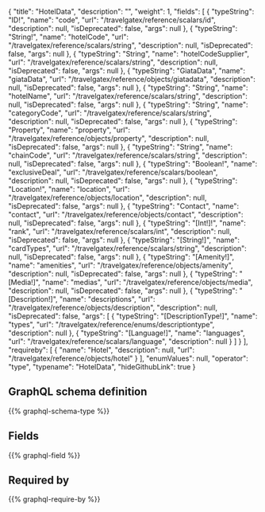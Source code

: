 {
  "title": "HotelData",
  "description": "",
  "weight": 1,
  "fields": [
    {
      "typeString": "ID!",
      "name": "code",
      "url": "/travelgatex/reference/scalars/id",
      "description": null,
      "isDeprecated": false,
      "args": null
    },
    {
      "typeString": "String!",
      "name": "hotelCode",
      "url": "/travelgatex/reference/scalars/string",
      "description": null,
      "isDeprecated": false,
      "args": null
    },
    {
      "typeString": "String",
      "name": "hotelCodeSupplier",
      "url": "/travelgatex/reference/scalars/string",
      "description": null,
      "isDeprecated": false,
      "args": null
    },
    {
      "typeString": "GiataData",
      "name": "giataData",
      "url": "/travelgatex/reference/objects/giatadata",
      "description": null,
      "isDeprecated": false,
      "args": null
    },
    {
      "typeString": "String",
      "name": "hotelName",
      "url": "/travelgatex/reference/scalars/string",
      "description": null,
      "isDeprecated": false,
      "args": null
    },
    {
      "typeString": "String",
      "name": "categoryCode",
      "url": "/travelgatex/reference/scalars/string",
      "description": null,
      "isDeprecated": false,
      "args": null
    },
    {
      "typeString": "Property",
      "name": "property",
      "url": "/travelgatex/reference/objects/property",
      "description": null,
      "isDeprecated": false,
      "args": null
    },
    {
      "typeString": "String",
      "name": "chainCode",
      "url": "/travelgatex/reference/scalars/string",
      "description": null,
      "isDeprecated": false,
      "args": null
    },
    {
      "typeString": "Boolean!",
      "name": "exclusiveDeal",
      "url": "/travelgatex/reference/scalars/boolean",
      "description": null,
      "isDeprecated": false,
      "args": null
    },
    {
      "typeString": "Location!",
      "name": "location",
      "url": "/travelgatex/reference/objects/location",
      "description": null,
      "isDeprecated": false,
      "args": null
    },
    {
      "typeString": "Contact",
      "name": "contact",
      "url": "/travelgatex/reference/objects/contact",
      "description": null,
      "isDeprecated": false,
      "args": null
    },
    {
      "typeString": "[Int!]!",
      "name": "rank",
      "url": "/travelgatex/reference/scalars/int",
      "description": null,
      "isDeprecated": false,
      "args": null
    },
    {
      "typeString": "[String!]",
      "name": "cardTypes",
      "url": "/travelgatex/reference/scalars/string",
      "description": null,
      "isDeprecated": false,
      "args": null
    },
    {
      "typeString": "[Amenity!]",
      "name": "amenities",
      "url": "/travelgatex/reference/objects/amenity",
      "description": null,
      "isDeprecated": false,
      "args": null
    },
    {
      "typeString": "[Media!]",
      "name": "medias",
      "url": "/travelgatex/reference/objects/media",
      "description": null,
      "isDeprecated": false,
      "args": null
    },
    {
      "typeString": "[Description!]",
      "name": "descriptions",
      "url": "/travelgatex/reference/objects/description",
      "description": null,
      "isDeprecated": false,
      "args": [
        {
          "typeString": "[DescriptionType!]",
          "name": "types",
          "url": "/travelgatex/reference/enums/descriptiontype",
          "description": null
        },
        {
          "typeString": "[Language!]",
          "name": "languages",
          "url": "/travelgatex/reference/scalars/language",
          "description": null
        }
      ]
    }
  ],
  "requireby": [
    {
      "name": "Hotel",
      "description": null,
      "url": "/travelgatex/reference/objects/hotel"
    }
  ],
  "enumValues": null,
  "operator": "type",
  "typename": "HotelData",
  "hideGithubLink": true
}
## GraphQL schema definition

{{% graphql-schema-type %}}

## Fields

{{% graphql-field %}}

## Required by

{{% graphql-require-by %}}
